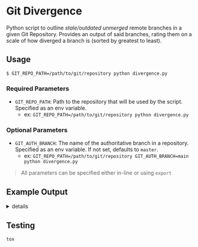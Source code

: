 # Git Divergence

Python script to outline *stale/outdated unmerged* remote branches in a given Git Repository. Provides an output of said branches, rating them on a scale of how diverged a branch is (sorted by greatest to least).

## Usage

```
$ GIT_REPO_PATH=/path/to/git/repository python divergence.py
```

### Required Parameters

- `GIT_REPO_PATH`: Path to the repository that will be used by the script. Specified as an env variable.
    - ex: `GIT_REPO_PATH=/path/to/git/repository python divergence.py`

### Optional Parameters

- `GIT_AUTH_BRANCH`: The name of the authoritative branch in a repository. Specified as an env variable. If not set, defaults to `master`.
    - ex: `GIT_REPO_PATH=/path/to/git/repository GIT_AUTH_BRANCH=main python divergence.py`

> All parameters can be specified either in-line or using `export`

## Example Output

<details>
<summary>details</summary>

```
Repo at /samplerepo successfully loaded.
Repo description: Unnamed repository; edit this file 'description' to name the repository.
Remote named "origin" with URL "git@github.com:SampleRepo/Repo.git"
Branch                                         Behind   Ahead   DSB  DSLC DIVERGENCE
refs/stash                                      126       2      10    10        0
0.10.1                                          2879      1     207   207        0
0.11.1                                          2774      2     192   192        0
0.12.1                                          2640      2     175   175        0
0.14.1                                          2337      1     150   150        0
0.15.0                                          2170      2     140   140        0
0.16.0                                          1966      1     123   123        0
0.17.0                                          1845      1     110   110        0
0.17.3                                          1845      4     110   110        0
0.18.1                                          1555      1      95    95        0
0.19.1                                          1362      1      82    82        0
0.20.1                                          1166      1      67    67        0
0.21.1                                          942       1      40    40        0
0.21.2                                          942       2      40    40        0
0.22.1                                          763       1      40    40        0
0.23.1                                          419       1      24    24        0
0.24.0                                          200       3      12    12        0
0.7.1                                           3259      2     262   262        0
0.7.2                                           3259      4     262   262        0
```
</details>

## Testing

```
tox
```
